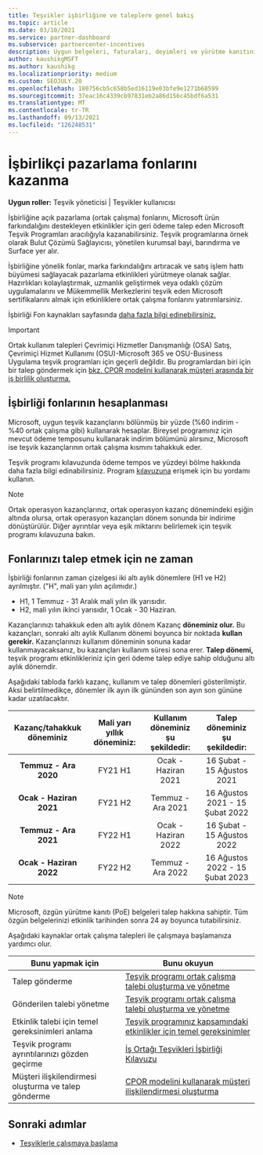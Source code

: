 ```yaml
---
title: Teşvikler işbirliğine ve taleplere genel bakış
ms.topic: article
ms.date: 03/10/2021
ms.service: partner-dashboard
ms.subservice: partnercenter-incentives
description: Uygun belgeleri, faturaları, deyimleri ve yürütme kanıtını düzenleyerek teşvikleriniz için başarılı bir ortak çalışma talebi gönderme hakkında bilgi alın.
author: kaushikgMSFT
ms.author: kaushikg
ms.localizationpriority: medium
ms.custom: SEOJULY.20
ms.openlocfilehash: 180756cb5c658b5ed16119e03bfe9e1271b68599
ms.sourcegitcommit: 37eac16c4339cb97831eb2a86d156c45bdf6a531
ms.translationtype: MT
ms.contentlocale: tr-TR
ms.lasthandoff: 09/13/2021
ms.locfileid: "126248531"
---
```

# <a name="earn-cooperative-marketing-funds"></a>İşbirlikçi pazarlama fonlarını kazanma

**Uygun roller:** Teşvik yöneticisi | Teşvikler kullanıcısı

İşbirliğine açık pazarlama (ortak çalışma) fonlarını, Microsoft ürün farkındalığını destekleyen etkinlikler için geri ödeme talep eden Microsoft Teşvik Programları aracılığıyla kazanabilirsiniz. Teşvik programlarına örnek olarak Bulut Çözümü Sağlayıcısı, yönetilen kurumsal bayi, barındırma ve Surface yer alır.

İşbirliğine yönelik fonlar, marka farkındalığını artıracak ve satış işlem hattı büyümesi sağlayacak pazarlama etkinlikleri yürütmeye olanak sağlar. Hazırlıkları kolaylaştırmak, uzmanlık geliştirmek veya odaklı çözüm uygulamalarını ve Mükemmellik Merkezlerini teşvik eden Microsoft sertifikalarını almak için etkinliklere ortak çalışma fonlarını yatırımlarsiniz.

İşbirliği Fon kaynakları sayfasında [daha fazla bilgi edinebilirsiniz.](https://partner.microsoft.com/asset/collection/co-op-funds-resources#/)

>[!Important]
>Ortak kullanım talepleri Çevrimiçi Hizmetler Danışmanlığı (OSA) Satış, Çevrimiçi Hizmet Kullanımı (OSU)-Microsoft 365 ve OSU-Business Uygulama teşvik programları için geçerli değildir. Bu programlardan biri için bir talep göndermek için [bkz. CPOR modelini kullanarak müşteri arasında bir iş birlilik oluşturma.](submit-osa-claim.md)

## <a name="how-co-op-funds-are-calculated"></a>İşbirliği fonlarının hesaplanması

Microsoft, uygun teşvik kazançlarını bölünmüş bir yüzde (%60 indirim - %40 ortak çalışma gibi) kullanarak hesaplar. Bireysel programınız için mevcut ödeme temposunu kullanarak indirim bölümünü alırsınız, Microsoft ise teşvik kazançlarının ortak çalışma kısmını tahakkuk eder.

Teşvik programı kılavuzunda ödeme tempos ve yüzdeyi bölme hakkında daha fazla bilgi edinabilirsiniz. Program [kılavuzuna](incentives-determined-your-program-eligibility.md) erişmek için bu yordamı kullanın.

>[!NOTE]
>Ortak operasyon kazançlarınız, ortak operasyon kazanç dönemindeki eşiğin altında olursa, ortak operasyon kazançları dönem sonunda bir indirime dönüştürülür. Diğer ayrıntılar veya eşik miktarını belirlemek için teşvik programı kılavuzuna bakın.

## <a name="when-to-claim-your-funds"></a>Fonlarınızı talep etmek için ne zaman

İşbirliği fonlarının zaman çizelgesi iki altı aylık dönemlere (H1 ve H2) ayrılmıştır. ("H", mali yarı yılın açılımıdır.)

- H1, 1 Temmuz - 31 Aralık mali yılın ilk yarısıdır.
- H2, mali yılın ikinci yarısıdır, 1 Ocak - 30 Haziran.

Kazançlarınızı tahakkuk eden altı aylık dönem Kazanç **döneminiz olur.** Bu kazançları, sonraki altı aylık Kullanım dönemi boyunca bir noktada **kullan gerekir.** Kazançlarınızı kullanım döneminin sonuna kadar kullanmayacaksanız, bu kazançları kullanım süresi sona erer. **Talep dönemi,** teşvik programı etkinlikleriniz için geri ödeme talep ediye sahip olduğunu altı aylık dönemdir.

Aşağıdaki tabloda farklı kazanç, kullanım ve talep dönemleri gösterilmiştir. Aksi belirtilmedikçe, dönemler ilk ayın ilk gününden son ayın son gününe kadar uzatılacaktır.

|  Kazanç/tahakkuk döneminiz  |Mali yarı yıllık döneminiz:  |  Kullanım döneminiz şu şekildedir:  |  Talep döneminiz şu şekildedir:  |
| :-----------: | :-----------: | :-----------: | :-----------: |
|**Temmuz - Ara 2020**| FY21 H1  |  Ocak - Haziran 2021  |  16 Şubat - 15 Ağustos 2021  |
|**Ocak - Haziran 2021** |  FY21 H2  |  Temmuz - Ara 2021  |  16 Ağustos 2021 - 15 Şubat 2022  |
|**Temmuz - Ara 2021**|  FY22 H1  |  Ocak - Haziran 2022  |  16 Şubat - 15 Ağustos 2022  |
|**Ocak - Haziran 2022** |  FY22 H2  |  Temmuz - Ara 2022  |  16 Ağustos 2022 - 15 Şubat 2023  |

>[!NOTE]
>Microsoft, özgün yürütme kanıtı (PoE) belgeleri talep hakkına sahiptir. Tüm özgün belgelerinizi etkinlik tarihinden sonra 24 ay boyunca tutabilirsiniz.

Aşağıdaki kaynaklar ortak çalışma talepleri ile çalışmaya başlamanıza yardımcı olur.

| Bunu yapmak için | Bunu okuyun |
| ------ | ----------- |
| Talep gönderme |  [Teşvik programı ortak çalışma talebi oluşturma ve yönetme](create-incentives-claims.md)  |
| Gönderilen talebi yönetme | [Teşvik programı ortak çalışma talebi oluşturma ve yönetme](create-incentives-claims.md)    |
| Etkinlik talebi için temel gereksinimleri anlama | [Teşvik programınız kapsamındaki etkinlikler için temel gereksinimler](core-requirements.md)   |
| Teşvik programı ayrıntılarınızı gözden geçirme | [İş Ortağı Teşvikleri İşbirliği Kılavuzu](https://assetsprod.microsoft.com/co-op-guidebook.pdf)  |
| Müşteri ilişkilendirmesi oluşturma ve talep gönderme | [CPOR modelini kullanarak müşteri ilişkilendirmesi oluşturma](submit-osa-claim.md)   |

## <a name="next-steps"></a>Sonraki adımlar

- [Teşviklerle çalışmaya başlama](incentives-get-started-intro.md)
